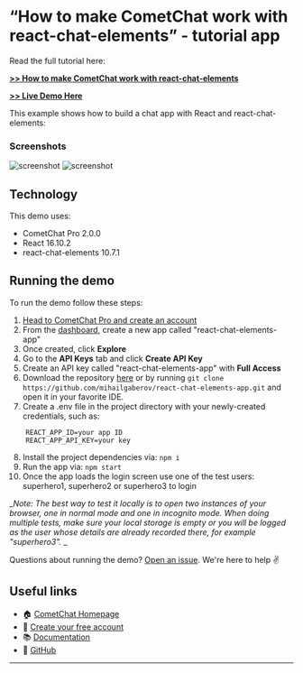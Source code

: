 # “How to make CometChat work with react-chat-elements” - tutorial app

Read the full tutorial here:

[**>> How to make CometChat work with react-chat-elements**](https://www.cometchat.com/tutorials/react-chat-elements-tutorial/?utm_**source**=github&utm_medium=example-code-readme)

[**>> Live Demo Here**](https://practical-engelbart-23d396.netlify.com/)

This example shows how to build a chat app with React and react-chat-elements:

### Screenshots
![screenshot](https://github.com/mihailgaberov/desktop-chat-nw/blob/master/screenshots/chat-elements-login.png)
![screenshot](https://github.com/mihailgaberov/desktop-chat-nw/blob/master/screenshots/chat-elements-screen.png)

## Technology
This demo uses:

* CometChat Pro 2.0.0
* React 16.10.2
* react-chat-elements 10.7.1
  
## Running the demo

To run the demo follow these steps:

1. [Head to CometChat Pro and create an account](https://cometchat.com/pro?utm_source=github&utm_medium=example-code-readme)
2. From the [dashboard](https://app.cometchat.com/?utm_source=github&utm_medium=example-code-readme), create a new app called "react-chat-elements-app"
3. Once created, click **Explore**
4. Go to the **API Keys** tab and click **Create API Key**
5. Create an API key called "react-chat-elements-app" with **Full Access**
6. Download the repository [here](https://github.com/mihailgaberov/react-chat-elements-app/archive/master.zip) or by running `git clone https://github.com/mihailgaberov/react-chat-elements-app.git` and open it in your favorite IDE.
7. Create a .env file in the project directory with your newly-created credentials, such as:
```
    REACT_APP_ID=your app ID
    REACT_APP_API_KEY=your key
```
8. Install the project dependencies via: `npm i`
9. Run the app via: `npm start`
10. Once the app loads the login screen use one of the test users: superhero1, superhero2 or superhero3 to login

__Note: The best way to test it locally is to open two instances of your browser, one in normal mode and one in incognito mode. When doing multiple tests, make sure your local storage is empty or you will be logged as the user whose details are already recorded there, for example "superhero3"._
_

Questions about running the demo? [Open an issue](https://github.com/mihailgaberov/react-chat-elements-app/issues). We're here to help ✌️


## Useful links

- 🏠 [CometChat Homepage](https://cometchat.com/pro?utm_source=github&utm_medium=example-code-readme)
- 🚀 [Create your free account](https://app.cometchat.com?utm_source=github&utm_medium=example-code-readme)
- 📚 [Documentation](https://prodocs.cometchat.com/docs?utm_source=github&utm_medium=example-code-readme)
- 👾 [GitHub](https://github.com/CometChat-Pro)
****